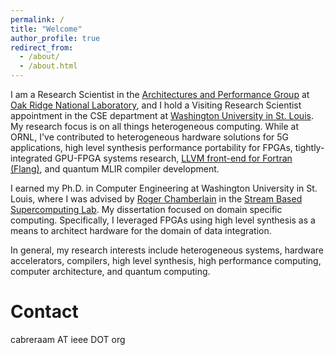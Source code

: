 ```yaml
---
permalink: /
title: "Welcome"
author_profile: true
redirect_from:
  - /about/
  - /about.html
---
```


I am a Research Scientist in the [Architectures and Performance
Group](https://www.ornl.gov/group/architectures-performance) at
[Oak Ridge National
Laboratory](https://www.ornl.gov/), and I hold a Visiting Research Scientist
appointment in the CSE department at [Washington University in St.
Louis](https://cse.wustl.edu/Pages/default.aspx). My research focus is on all things
heterogeneous computing. While at ORNL, I've contributed to heterogeneous
hardware solutions for 5G applications, high level synthesis performance
portability for FPGAs, tightly-integrated GPU-FPGA systems research,
[LLVM front-end for Fortran (Flang)](https://github.com/llvm/llvm-project/tree/main/flang),
and quantum MLIR compiler development.

I earned my Ph.D. in Computer Engineering
at Washington University in St.
Louis, where I was advised by [Roger
Chamberlain](https://www.cse.wustl.edu/~roger/) in the [Stream Based
Supercomputing Lab](http://sbs.wustl.edu/). My dissertation focused on
domain specific computing. Specifically, I leveraged FPGAs using high level
synthesis as a means to architect hardware for the domain of data integration.

In general, my research interests include heterogeneous systems, hardware
accelerators, compilers, high level synthesis, high performance computing, computer
architecture, and quantum computing.

Contact
======
cabreraam AT ieee DOT org

